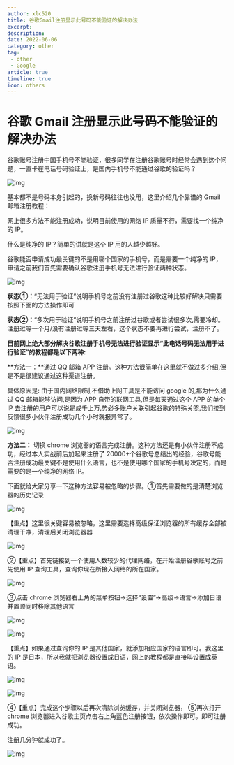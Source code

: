 ```yaml
---
author: xlc520
title: 谷歌Gmail注册显示此号码不能验证的解决办法
excerpt: 
description: 
date: 2022-06-06
category: other
tag: 
 - other
 - Google
article: true
timeline: true
icon: others
---
```


# 谷歌 Gmail 注册显示此号码不能验证的解决办法

谷歌账号注册中国手机号不能验证，很多同学在注册谷歌账号时经常会遇到这个问题，一直卡在电话号码验证上，是国内手机号不能通过谷歌的验证吗？

![img](https://bitbucket.org/xlc520/blogasset/raw/main/images3/1620-165365038994811.png)

基本都不是号码本身引起的，换新号码往往也没用，这里介绍几个靠谱的 Gmail 邮箱注册教程：

网上很多方法不能注册成功，说明目前使用的网络 IP 质量不行，需要找一个纯净的 IP。

什么是纯净的 IP？简单的讲就是这个 IP 用的人越少越好。

谷歌能否申请成功最关键的不是用哪个国家的手机号，而是需要一个纯净的 IP，申请之前我们首先需要确认谷歌注册手机号无法进行验证两种状态。

![img](https://bitbucket.org/xlc520/blogasset/raw/main/images3/1620-16536503899481.png)

**状态①：**“无法用于验证”说明手机号之前没有注册过谷歌这种比较好解决只需要按照下面的方法操作即可

**状态②：**“多次用于验证”说明手机号之前注册过谷歌或者尝试很多次,需要冷却。注册过等一个月/没有注册过等三天左右，这个状态不要再进行尝试，注册不了。

**目前网上绝大部分解决谷歌注册手机号无法进行验证显示“此电话号码无法用于进行验证”的教程都是以下两种:**

**方法一：**通过 QQ 邮箱 APP 注册。这种方法很简单在这里就不做过多介绍,但是不是很建议通过这种渠道注册。

具体原因是:
由于国内网络限制,不借助上网工具是不能访问 google 的,那为什么通过 QQ 邮箱能够访问,是因为 APP 自带的联网工具,但是每天通过这个
APP 的单个 IP 去注册的用户可以说是成千上万,势必多账户关联引起谷歌的特殊关照,我们接到反馈很多小伙伴注册成功几个小时就报异常了。

![img](https://bitbucket.org/xlc520/blogasset/raw/main/images3/1620-16536503899482.jpeg)

**方法二：**
切换 chrome 浏览器的语言完成注册。这种方法还是有小伙伴注册不成功，经过本人实战前后加起来注册了
20000+个谷歌号总结出的经验，谷歌号能否注册成功最关键不是使用什么语言，也不是使用哪个国家的手机号决定的，而是需要的是一个纯净的网络
IP。

下面就给大家分享一下这种方法容易被忽略的步骤。①首先需要做的是清楚浏览器的历史记录

![img](https://bitbucket.org/xlc520/blogasset/raw/main/images3/1620-16536503899483.jpeg)

【重点】这里很关键容易被忽略，这里需要选择高级保证浏览器的所有缓存全部被清理干净，清理后关闭浏览器器

![img](https://bitbucket.org/xlc520/blogasset/raw/main/images3/1620-16536503899494.jpeg)

②【重点】首先链接到一个使用人数较少的代理网络，在开始注册谷歌账号之前先使用 IP 查询工具，查询你现在所接入网络的所在国家。

![img](https://bitbucket.org/xlc520/blogasset/raw/main/images3/1620-16536503899495.jpeg)

③点击 chrome 浏览器右上角的菜单按钮→选择“设置”→高级→语言→添加日语并置顶同时移除其他语言

![img](https://bitbucket.org/xlc520/blogasset/raw/main/images3/1620-16536503899496.jpeg)

![img](https://bitbucket.org/xlc520/blogasset/raw/main/images3/1620-16536503899497.jpeg)

【重点】如果通过查询你的 IP 是其他国家，就添加相应国家的语言即可。我这里的 IP 是日本，所以我就把浏览器设置成日语，网上的教程都是直接叫设置成英语。

![img](https://bitbucket.org/xlc520/blogasset/raw/main/images3/1620-16536503899498.jpeg)

![img](https://bitbucket.org/xlc520/blogasset/raw/main/images3/1620-16536503899499.jpeg)

④【重点】完成这个步骤以后再次清除浏览缓存，并关闭浏览器， ⑤再次打开 chrome 浏览器进入谷歌主页点击右上角蓝色注册按钮，依次操作即可。即可注册成功。

注册几分钟就成功了。

![img](https://bitbucket.org/xlc520/blogasset/raw/main/images3/1620-165365038994910.jpeg)
